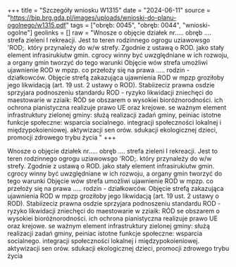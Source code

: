 +++
title = "Szczegóły wniosku W1315"
date = "2024-06-11"
source = "https://bip.brg.gda.pl/images/uploads/wnioski-do-planu-ogolnego/w1315.pdf"
tags = ["obręb: 0045", "obręb: 0044", "wnioski-ogolne"]
geolinks = []
raw = "Wnosze o objęcie działek nr..... obręb .... strefa zieleni I rekreacji. Jest to teren rodzinnego ogrogu uziawowsgo 'ROD;. który przynależy do w/w strefy. Zgodnie z ustawą o ROD. jako stały element infrasirukiutw gmin. cgrocy winny być uwzględniane w ich rozwoju, a organy gmin tworzyć do tego warunki Objęcie wów strefa umożliwi ujawnienie ROD w mpzp. co przełoży się na prawa ..... rodzin - działkowców. Objęcie strefą zakazująca ujawnienia ROD w mpzp groziłoby jego likwidacją (art. 19 ust. 2 ustawy o ROD). Stabiizeciz prawna osdzie sprzyjara podnoszeniu standardu ROD - ryzyko likwidacji zniechęci do maestowarie w zziaik: RÓD se obszarem o wysokiei bioróżnorodności. ich ochrona pianistyczna realizuje prawo UE oraz krejowe. se ważnym element infrastruktury zielonej gminy: służą realizacji zadań gminy, peiniac istotne funkcje społeczne: wsparcia socialnego. integracji społeczności lokalnej i międzypokoieniowej. aktywizacji sen orów. sdukacji ekologicznej dzieci, promocji zdrowego trybu życia "
+++

Wnosze o objęcie działek nr..... obręb .... strefa zieleni I rekreacji. Jest to teren rodzinnego
ogrogu uziawowsgo 'ROD;. który przynależy do w/w strefy. Zgodnie z ustawą o ROD. jako stały element
infrasirukiutw gmin. cgrocy winny być uwzględniane w ich rozwoju, a organy gmin tworzyć do tego warunki
Objęcie wów strefa umożliwi ujawnienie ROD w mpzp. co przełoży się na prawa ..... rodzin - działkowców.
Objęcie strefą zakazująca ujawnienia ROD w mpzp groziłoby jego likwidacją (art. 19 ust. 2 ustawy o ROD).
Stabiizeciz prawna osdzie sprzyjara podnoszeniu standardu ROD - ryzyko likwidacji zniechęci do
maestowarie w zziaik: RÓD se obszarem o wysokiei bioróżnorodności. ich ochrona pianistyczna realizuje
prawo UE oraz krejowe. se ważnym element infrastruktury zielonej gminy: służą realizacji zadań gminy,
peiniac istotne funkcje społeczne: wsparcia socialnego. integracji społeczności lokalnej i międzypokoieniowej.
aktywizacji sen orów. sdukacji ekologicznej dzieci, promocji zdrowego trybu życia



